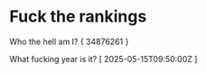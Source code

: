 # Fuck the rankings

Who the hell am I?
{ 34876261 }

What fucking year is it?
[ 2025-05-15T09:50:00Z ]
